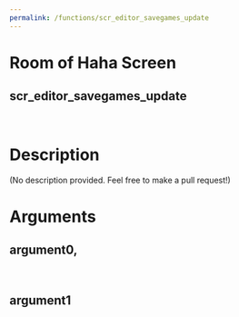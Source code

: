 ```yaml
---
permalink: /functions/scr_editor_savegames_update
---
```

# Room of Haha Screen  
## scr_editor_savegames_update  
&nbsp;  
# Description  
(No description provided. Feel free to make a pull request!) 
&nbsp;  
# Arguments
## argument0, 

&nbsp;  
## argument1

&nbsp;  


